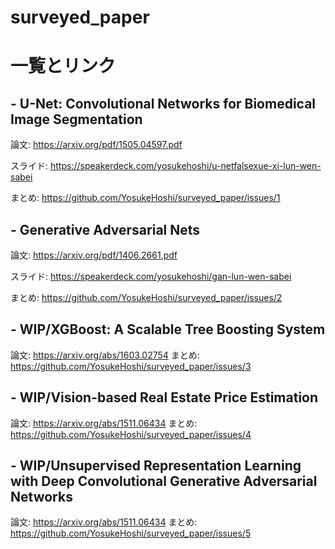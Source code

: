 # surveyed_paper

# 一覧とリンク

## - U-Net: Convolutional Networks for Biomedical Image Segmentation
論文: https://arxiv.org/pdf/1505.04597.pdf

スライド: https://speakerdeck.com/yosukehoshi/u-netfalsexue-xi-lun-wen-sabei

まとめ: https://github.com/YosukeHoshi/surveyed_paper/issues/1

## - Generative Adversarial Nets
論文: https://arxiv.org/pdf/1406.2661.pdf

スライド: https://speakerdeck.com/yosukehoshi/gan-lun-wen-sabei

まとめ: https://github.com/YosukeHoshi/surveyed_paper/issues/2

## - WIP/XGBoost: A Scalable Tree Boosting System 
論文: https://arxiv.org/abs/1603.02754
まとめ: https://github.com/YosukeHoshi/surveyed_paper/issues/3

## - WIP/Vision-based Real Estate Price Estimation
論文: https://arxiv.org/abs/1511.06434
まとめ: https://github.com/YosukeHoshi/surveyed_paper/issues/4

## - WIP/Unsupervised Representation Learning with Deep Convolutional Generative Adversarial Networks
論文: https://arxiv.org/abs/1511.06434
まとめ: https://github.com/YosukeHoshi/surveyed_paper/issues/5
